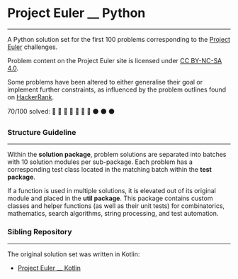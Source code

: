 # Project Euler __ Python
___
A Python solution set for the first 100 problems corresponding to the [Project Euler](https://projecteuler.net/archives) challenges.

Problem content on the Project Euler site is licensed under [CC BY-NC-SA 4.0](https://projecteuler.net/copyright).

Some problems have been altered to either generalise their goal or implement further constraints, as influenced by the 
problem outlines found on [HackerRank](https://www.hackerrank.com/contests/projecteuler/challenges).

70/100 solved: :snake: :snake: :snake: :snake: :snake: :snake: :snake: :black_circle: :black_circle: :black_circle:

### Structure Guideline

---
Within the **solution package**, problem solutions are separated into batches with 10 solution modules per sub-package. 
Each problem has a corresponding test class located in the matching batch within the **test package**.

If a function is used in multiple solutions, it is elevated out of its original module and placed in the 
**util package**. This package contains custom classes and helper functions (as well as their unit tests) for 
combinatorics, mathematics, search algorithms, string processing, and test automation.

### Sibling Repository

---
The original solution set was written in Kotlin:
- [Project Euler __ Kotlin](https://github.com/bog-walk/project-euler-kotlin)